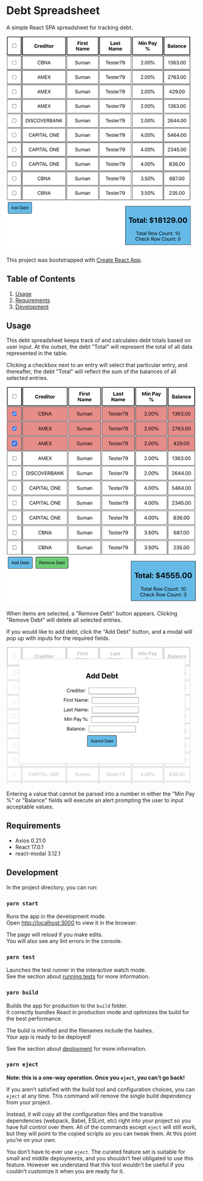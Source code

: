 # Debt Spreadsheet

A simple React SPA spreadsheet for tracking debt.

![Full Spreadsheet](./assets/spreadsheet.png?raw=true)

This project was bootstrapped with [Create React App](https://github.com/facebook/create-react-app).

## Table of Contents

1. [Usage](#Usage)
1. [Requirements](#requirements)
1. [Development](#development)

## Usage

This debt spreadsheet keeps track of and calculates debt totals based on user input. At the outset, the debt "Total" will represent the total of all data represented in the table.

Clicking a checkbox next to an entry will select that particular entry, and thereafter, the debt "Total" will reflect the sum of the balances of all selected entries.

![Spreadsheet With Selections](./assets/spreadsheetselected.png?raw=true)

When items are selected, a "Remove Debt" button appears. Clicking "Remove Debt" will delete all selected entries.

If you would like to add debt, click the "Add Debt" button, and a modal will pop up with inputs for the required fields.

![Add Debt Modal](./assets/adddebtmodal.png?raw=true)

Entering a value that cannot be parsed into a number in either the "Min Pay %" or "Balance" fields will execute an alert prompting the user to input acceptable values.

## Requirements

- Axios 0.21.0
- React 17.0.1
- react-modal 3.12.1


## Development

In the project directory, you can run:

### `yarn start`

Runs the app in the development mode.\
Open [http://localhost:3000](http://localhost:3000) to view it in the browser.

The page will reload if you make edits.\
You will also see any lint errors in the console.

### `yarn test`

Launches the test runner in the interactive watch mode.\
See the section about [running tests](https://facebook.github.io/create-react-app/docs/running-tests) for more information.

### `yarn build`

Builds the app for production to the `build` folder.\
It correctly bundles React in production mode and optimizes the build for the best performance.

The build is minified and the filenames include the hashes.\
Your app is ready to be deployed!

See the section about [deployment](https://facebook.github.io/create-react-app/docs/deployment) for more information.

### `yarn eject`

**Note: this is a one-way operation. Once you `eject`, you can’t go back!**

If you aren’t satisfied with the build tool and configuration choices, you can `eject` at any time. This command will remove the single build dependency from your project.

Instead, it will copy all the configuration files and the transitive dependencies (webpack, Babel, ESLint, etc) right into your project so you have full control over them. All of the commands except `eject` will still work, but they will point to the copied scripts so you can tweak them. At this point you’re on your own.

You don’t have to ever use `eject`. The curated feature set is suitable for small and middle deployments, and you shouldn’t feel obligated to use this feature. However we understand that this tool wouldn’t be useful if you couldn’t customize it when you are ready for it.
